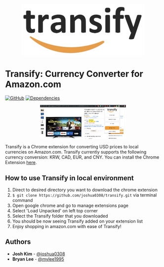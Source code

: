 <p align="center">
  <img src ="./images/readme.png" width="400"/>
</p>

# Transify: Currency Converter for Amazon.com

[![GitHub](https://img.shields.io/github/license/joshua0308/transify)](https://github.com/joshua0308/transify)
[![Dependencies](https://david-dm.org/joshua0308/transify.svg)](https://david-dm.org/joshua0308/transify#info=dependencies)

<!-- [![Vulnerabilities](https://snyk.io/test/github/joshua0308/transify/badge.svg)](https://snyk.io/test/github/joshua0308/transify) -->

<p align="center">
  <img src="./images/1400x560.png" alt="Demo of Transify" style="width: 55%">
</p>

Transify is a Chrome extension for converting USD prices to local currencies on Amazon.com. Transify currently supports the following currency conversion: KRW, CAD, EUR, and CNY. You can install the Chrome Extension <a href="https://chrome.google.com/webstore/detail/transify/dcjialkbjbijcdeghhagcpknocgbfabh">here</a>.

## How to use Transify in local environment

1. Direct to desired directory you want to download the chrome extension
2. `$ git clone https://github.com/joshua0308/transify.git` via terminal command
3. Open google chrome and go to manage extensions page
4. Select 'Load Unpacked' on left top corner
5. Select the Transify folder that you downloaded
6. You should be now seeing Transify added on your extension list
7. Enjoy shopping in amazon.com with ease of Transify!

## Authors

- **Josh Kim** - [@joshua0308](https://github.com/joshua0308)
- **Bryan Lee** - [@mylee1995](https://github.com/mylee1995)
